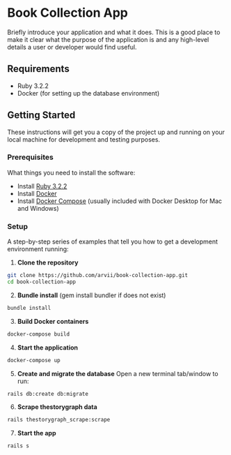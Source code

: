 # Book Collection App

Briefly introduce your application and what it does. This is a good place to make it clear what the purpose of the application is and any high-level details a user or developer would find useful.

## Requirements

- Ruby 3.2.2
- Docker (for setting up the database environment)

## Getting Started

These instructions will get you a copy of the project up and running on your local machine for development and testing purposes.

### Prerequisites

What things you need to install the software:

- Install [Ruby 3.2.2](https://www.ruby-lang.org/en/downloads/)
- Install [Docker](https://docs.docker.com/get-docker/)
- Install [Docker Compose](https://docs.docker.com/compose/install/) (usually included with Docker Desktop for Mac and Windows)

### Setup

A step-by-step series of examples that tell you how to get a development environment running:

1. **Clone the repository**
```bash
git clone https://github.com/arvii/book-collection-app.git
cd book-collection-app
```

2. **Bundle install**
(gem install bundler if does not exist)
```bash
bundle install
```
3. **Build Docker containers**
```bash
docker-compose build
```

4. **Start the application**
```bash
docker-compose up
```


5. **Create and migrate the database**
Open a new terminal tab/window to run:
```bash
rails db:create db:migrate
```

6. **Scrape thestorygraph data**
```bash
rails thestorygraph_scrape:scrape
```

7. **Start the app**
```bash
rails s
```


